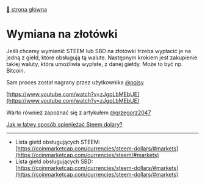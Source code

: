 [:rocket:  strona główna](/?id=podstawowe-informacje-o-steemit)

Wymiana na złotówki
======

Jeśli chcemy wymienić STEEM lub SBD na złotówki trzeba wypłacić je na jedną z giełd, które obsługują tą walute.
Następnym krokiem jest zakupienie takiej waluty, która umożliwia wypłate, z danej giełdy.
Może to być np. Bitcoin.

Sam proces został nagrany przez użytkownika [@noisy](https://steemit.com/@noisy) 
  
[https://www.youtube.com/watch?v=zJgpLbMEbUE](https://www.youtube.com/watch?v=zJgpLbMEbUE)

Warto również zapoznać się z artykułem   [@grzegorz2047](https://steemit.com/@grzegorz2047)

[Jak w łatwy sposób spieniężać Steem dolary?](https://steemit.com/polish/@grzegorz2047/jak-w-latwy-sposob-spieniezac-steem-dolary)


-----


 - Lista giełd obsługujących STEEM: [https://coinmarketcap.com/currencies/steem-dollars/#markets](https://coinmarketcap.com/currencies/steem/#markets)
 - Lista giełd obsługujących SBD: [https://coinmarketcap.com/currencies/steem-dollars/#markets](https://coinmarketcap.com/currencies/steem-dollars/#markets)